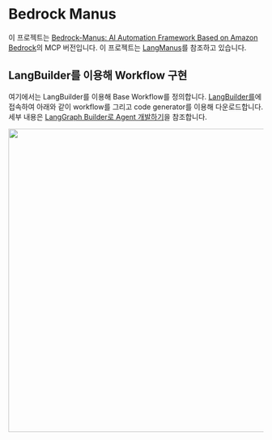 # Bedrock Manus

이 프로젝트는 [Bedrock-Manus: AI Automation Framework Based on Amazon Bedrock](https://github.com/aws-samples/aws-ai-ml-workshop-kr/tree/master/genai/aws-gen-ai-kr/20_applications/08_bedrock_manus)의 MCP 버전입니다. 이 프로젝트는 [LangManus](https://github.com/Darwin-lfl/langmanus)를 참조하고 있습니다.

## LangBuilder를 이용해 Workflow 구현

여기에서는 LangBuilder를 이용해 Base Workflow를 정의합니다. [LangBuilder를](https://build.langchain.com/)에 접속하여 아래와 같이 workflow를 그리고 code generator를 이용해 다운로드합니다. 세부 내용은 [LangGraph Builder로 Agent 개발하기](https://github.com/kyopark2014/langgraph-builder)을 참조합니다.


<img src="https://github.com/user-attachments/assets/59c2f2c8-e88d-4f2d-a4f7-4431af72eef2" width="600">
